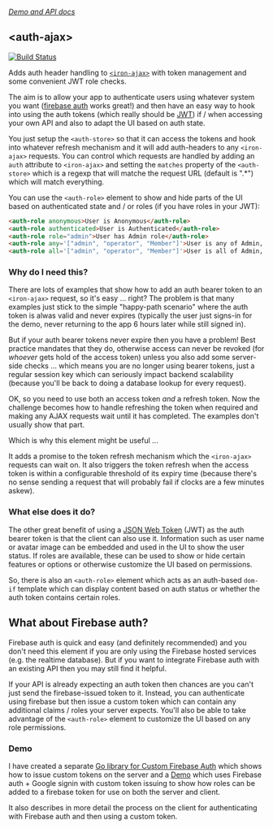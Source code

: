 _[Demo and API docs](http://captaincodeman.github.io/auth-ajax/)_

## \<auth-ajax\>

[![Build Status](https://travis-ci.org/CaptainCodeman/auth-ajax.svg?branch=master)](https://travis-ci.org/CaptainCodeman/auth-ajax)

Adds auth header handling to [`<iron-ajax>`](https://webcomponents.org/element/PolymerElements/iron-ajax)
with token management and some convenient JWT role checks.

The aim is to allow your app to authenticate users using whatever system you want ([firebase auth](https://firebase.google.com/docs/auth/) works great!) and then have an easy way to hook into using the auth tokens (which really should be [JWT](https://jwt.io/)) if / when accessing your own API and also to adapt the UI based on auth state.

You just setup the `<auth-store>` so that it can access the tokens and hook into whatever refresh mechanism and it will add auth-headers to any `<iron-ajax>` requests. You can control which requests are handled by adding an `auth` attribute to `<iron-ajax>` and setting the `matches` property of the `<auth-store>` which is a regexp that will matche the request URL (default is ".*") which will match everything.

You can use the `<auth-role>` element to show and hide parts of the UI based on authenticated state and / or roles (if you have roles in your JWT):

```html
<auth-role anonymous>User is Anonymous</auth-role>
<auth-role authenticated>User is Authenticated</auth-role>
<auth-role role="admin">User has Admin role</auth-role>
<auth-role any='["admin", "operator", "Member"]'>User is any of Admin, Operator or Member</auth-role>
<auth-role all='["admin", "operator", "Member"]'>User is all of Admin, Operator and Member</auth-role>
```

### Why do I need this?

There are lots of examples that show how to add an auth bearer token to an `<iron-ajax>` request, so it's easy ... right? The problem is that many examples just stick to the simple "happy-path scenario" where the auth token is alwas valid and never expires (typically the user just signs-in for the demo, never returning to the app 6 hours later while still signed in).

But if your auth bearer tokens never expire then you have a problem! Best practice mandates that they do, otherwise access can never be revoked (for *whoever* gets hold of the access token) unless you also add some server-side checks ... which means you are no longer using bearer tokens, just a regular session key which can seriously impact backend scalability (because you'll be back to doing a database lookup for every request).

OK, so you need to use both an access token *and* a refresh token. Now the challenge becomes how to handle refreshing the token when required and making any AJAX requests wait until it has completed. The examples don't usually show that part.

Which is why this element might be useful ...

It adds a promise to the token refresh mechanism which the `<iron-ajax>` requests can wait on. It also triggers the token refresh when the access token is within a configurable threshold of its expiry time (because there's no sense sending a request that will probably fail if clocks are a few minutes askew).

### What else does it do?

The other great benefit of using a [JSON Web Token](https://jwt.io/) (JWT) as the auth bearer token is that the client can also use it. Information such as user name or avatar image can be embedded and used in the UI to show the user status. If roles are available, these can be used to show or hide certain features or options or otherwise customize the UI based on permissions.

So, there is also an `<auth-role>` element which acts as an auth-based `dom-if` template which can display content based on auth status or whether the auth token contains certain roles.

## What about Firebase auth?

Firebase auth is quick and easy (and definitely recommended) and you don't need this element if you are only using the Firebase hosted services (e.g. the realtime database). But if you  want to integrate Firebase auth with an existing API then you may still find it helpful.

If your API is already expecting an auth token then chances are you can't just send the firebase-issued token to it. Instead, you can authenticate using firebase but then issue a custom token which can contain any additional claims / roles your server expects. You'll also be able to take advantage of the `<auth-role>` element to customize the UI based on any  role permissions.

### Demo

I have created a separate [Go library for Custom Firebase Auth](https://github.com/CaptainCodeman/go-firebase)
which shows how to issue custom tokens on the server and a [Demo](http://www.captaincodeman.com/auth-ajax/components/auth-ajax/demo/) which uses Firebase auth + Google signin with custom token issuing to show how roles can be added to a firebase token for use on both the server and client.

It also describes in more detail the process on the client for authenticating with Firebase auth and then using a custom token.
